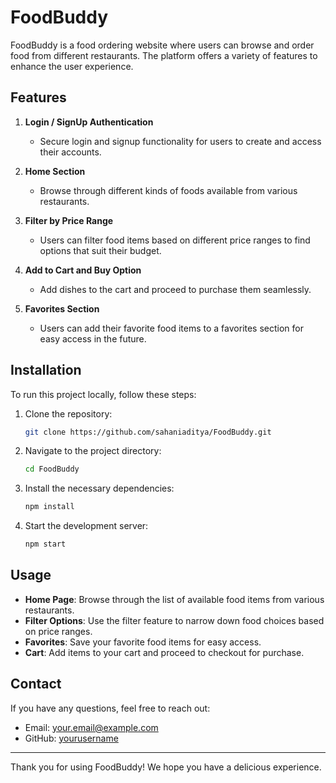 # FoodBuddy

FoodBuddy is a food ordering website where users can browse and order food from different restaurants. The platform offers a variety of features to enhance the user experience.

## Features

1. **Login / SignUp Authentication**
    - Secure login and signup functionality for users to create and access their accounts.

2. **Home Section**
    - Browse through different kinds of foods available from various restaurants.

3. **Filter by Price Range**
    - Users can filter food items based on different price ranges to find options that suit their budget.

4. **Add to Cart and Buy Option**
    - Add dishes to the cart and proceed to purchase them seamlessly.

5. **Favorites Section**
    - Users can add their favorite food items to a favorites section for easy access in the future.

## Installation

To run this project locally, follow these steps:

1. Clone the repository:
    ```bash
    git clone https://github.com/sahaniaditya/FoodBuddy.git
    ```

2. Navigate to the project directory:
    ```bash
    cd FoodBuddy
    ```

3. Install the necessary dependencies:
    ```bash
    npm install
    ```

4. Start the development server:
    ```bash
    npm start
    ```

## Usage

- **Home Page**: Browse through the list of available food items from various restaurants.
- **Filter Options**: Use the filter feature to narrow down food choices based on price ranges.
- **Favorites**: Save your favorite food items for easy access.
- **Cart**: Add items to your cart and proceed to checkout for purchase.


## Contact

If you have any questions, feel free to reach out:

- Email: [your.email@example.com](mailto:b22cs003@iitj.ac.in)
- GitHub: [yourusername](https://github.com/sahaniaditya)

---

Thank you for using FoodBuddy! We hope you have a delicious experience.
